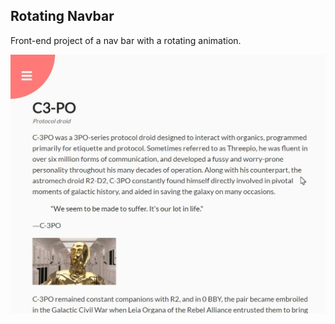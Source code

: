 ## Rotating Navbar

Front-end project of a nav bar with a rotating animation.

![img](/assets/rotating-navbar.gif)